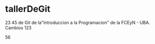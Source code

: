 # tallerDeGit
23
45 de Git de la"Introduccion a la Programacion" de la FCEyN - UBA.
 Cambios 123
 
 56